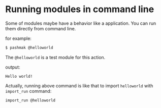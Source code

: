 # Running modules in command line
Some of modules maybe have a behavior like a application. You can run them directly from command line.

for example:

```bash
$ pashmak @helloworld
```

The `@helloworld` is a test module for this action.

output:

```
Hello world!
```

Actually, running above command is like that to import `helloworld` with `import_run` command:

```bash
import_run @helloworld
```
